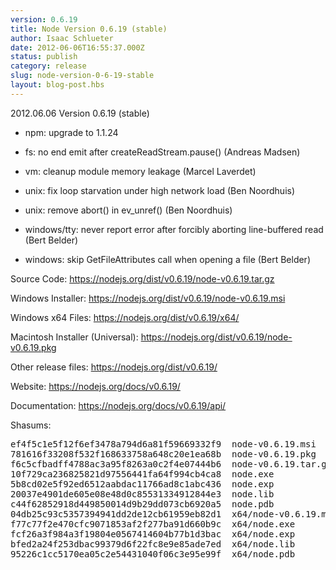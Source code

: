 ```yaml
---
version: 0.6.19
title: Node Version 0.6.19 (stable)
author: Isaac Schlueter
date: 2012-06-06T16:55:37.000Z
status: publish
category: release
slug: node-version-0-6-19-stable
layout: blog-post.hbs
---
```


<p>2012.06.06 Version 0.6.19 (stable)

</p>
<ul>
<li><p>npm: upgrade to 1.1.24</p>
</li>
<li><p>fs: no end emit after createReadStream.pause() (Andreas Madsen)</p>
</li>
<li><p>vm: cleanup module memory leakage (Marcel Laverdet)</p>
</li>
<li><p>unix: fix loop starvation under high network load (Ben Noordhuis)</p>
</li>
<li><p>unix: remove abort() in ev_unref() (Ben Noordhuis)</p>
</li>
<li><p>windows/tty: never report error after forcibly aborting line-buffered read (Bert Belder)</p>
</li>
<li><p>windows: skip GetFileAttributes call when opening a file (Bert Belder)</p>
</li>
</ul>
<p>Source Code: <a href="https://nodejs.org/dist/v0.6.19/node-v0.6.19.tar.gz">https://nodejs.org/dist/v0.6.19/node-v0.6.19.tar.gz</a>

</p>
<p>Windows Installer: <a href="https://nodejs.org/dist/v0.6.19/node-v0.6.19.msi">https://nodejs.org/dist/v0.6.19/node-v0.6.19.msi</a>

</p>
<p>Windows x64 Files: <a href="https://nodejs.org/dist/v0.6.19/x64/">https://nodejs.org/dist/v0.6.19/x64/</a>

</p>
<p>Macintosh Installer (Universal): <a href="https://nodejs.org/dist/v0.6.19/node-v0.6.19.pkg">https://nodejs.org/dist/v0.6.19/node-v0.6.19.pkg</a>

</p>
<p>Other release files: <a href="https://nodejs.org/dist/v0.6.19/">https://nodejs.org/dist/v0.6.19/</a>

</p>
<p>Website: <a href="https://nodejs.org/docs/v0.6.19/">https://nodejs.org/docs/v0.6.19/</a>

</p>
<p>Documentation: <a href="https://nodejs.org/docs/v0.6.19/api/">https://nodejs.org/docs/v0.6.19/api/</a>
</p>

<p>Shasums:</p>
<pre>ef4f5c1e5f12f6ef3478a794d6a81f59669332f9  node-v0.6.19.msi
781616f33208f532f168633758a648c20e1ea68b  node-v0.6.19.pkg
f6c5cfbadff4788ac3a95f8263a0c2f4e07444b6  node-v0.6.19.tar.gz
10f729ca236825821d97556441fa64f994cb4ca8  node.exe
5b8cd02e5f92ed6512aabdac11766ad8c1abc436  node.exp
20037e4901de605e08e48d0c85531334912844e3  node.lib
c44f62852918d449850014d9b29dd073cb6920a5  node.pdb
04db25c93c5357394941dd2de12cb61959eb82d1  x64/node-v0.6.19.msi
f77c77f2e470cfc9071853af2f277ba91d660b9c  x64/node.exe
fcf26a3f984a3f19804e0567414604b77b1d3bac  x64/node.exp
bfed2a24f253dbac99379d6f22fc8e9e85ade7ed  x64/node.lib
95226c1cc5170ea05c2e54431040f06c3e95e99f  x64/node.pdb</pre>
